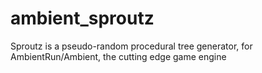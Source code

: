 # ambient_sproutz
Sproutz is a pseudo-random procedural tree generator, for AmbientRun/Ambient, the cutting edge game engine
